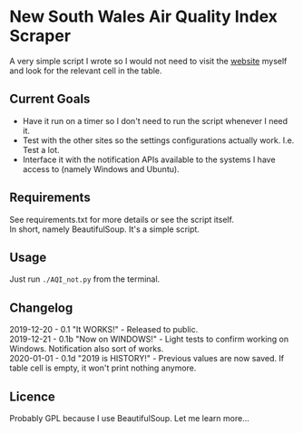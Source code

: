 # New South Wales Air Quality Index Scraper

A very simple script I wrote so I would not need to visit the [website](https://airquality.environment.nsw.gov.au/aquisnetnswphp/getPage.php?reportid=1 "Environment NSW's Official Air Quality Index Table") myself and look for the relevant cell in the table.

## Current Goals

* Have it run on a timer so I don't need to run the script whenever I need it.
* Test with the other sites so the settings configurations actually work. I.e. Test a lot.
* Interface it with the notification APIs available to the systems I have access to (namely Windows and Ubuntu).

## Requirements

See requirements.txt for more details or see the script itself.  
In short, namely BeautifulSoup. It's a simple script.

## Usage

Just run `./AQI_not.py` from the terminal.

## Changelog

2019-12-20 - 0.1 "It WORKS!" - Released to public.\
2019-12-21 - 0.1b "Now on WINDOWS!" - Light tests to confirm working on Windows. Notification also sort of works.\
2020-01-01 - 0.1d "2019 is HISTORY!" - Previous values are now saved. If table cell is empty, it won't print nothing anymore.

## Licence

Probably GPL because I use BeautifulSoup. Let me learn more...
